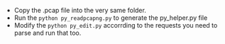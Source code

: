  - Copy the .pcap file into the very same folder.
 - Run the `python py_readpcapng.py` to generate the py_helper.py file
 - Modify the `python py_edit.py` accorrding to the requests you need to parse and run that too. 